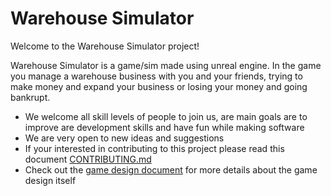 # Warehouse Simulator
Welcome to the Warehouse Simulator project! 

Warehouse Simulator is a game/sim made using unreal engine. In the game you manage a warehouse business with you and your friends, trying 
to make money and expand your business or losing your money and going bankrupt.

* We welcome all skill levels of people to join us, are main goals are to improve are development skills and have fun while making software 
* We are very open to new ideas and suggestions 
* If your interested in contributing to this project please read this document [CONTRIBUTING.md](https://github.com/AttainableEntertainment/WarehouseSimulator/blob/master/CONTRIBUTING.md) 
* Check out the [game design document](https://github.com/AttainableEntertainment/WarehouseSimulator/blob/master/GameDesignDocument.md) for more details about the game design itself  
